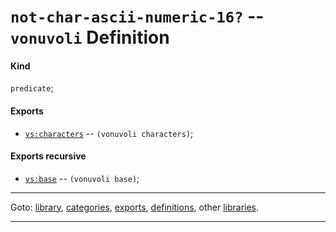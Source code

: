 

<a id='definition__vonuvoli__not-char-ascii-numeric-16_3f'></a>

# `not-char-ascii-numeric-16?` -- `vonuvoli` Definition


<a id='definition__vonuvoli__not-char-ascii-numeric-16_3f__kind'></a>

#### Kind

`predicate`;


<a id='definition__vonuvoli__not-char-ascii-numeric-16_3f__exports'></a>

#### Exports

 * [`vs:characters`](../../vonuvoli/exports/vs_3a_characters.md#export__vonuvoli__vs_3a_characters) -- `(vonuvoli characters)`;


<a id='definition__vonuvoli__not-char-ascii-numeric-16_3f__exports-recursive'></a>

#### Exports recursive

 * [`vs:base`](../../vonuvoli/exports/vs_3a_base.md#export__vonuvoli__vs_3a_base) -- `(vonuvoli base)`;

----

Goto: [library](../../vonuvoli/_index.md#library__vonuvoli), [categories](../../vonuvoli/categories/_index.md#toc__vonuvoli__categories), [exports](../../vonuvoli/exports/_index.md#toc__vonuvoli__exports), [definitions](../../vonuvoli/definitions/_index.md#toc__vonuvoli__definitions), other [libraries](../../_libraries.md#toc__libraries).

----

